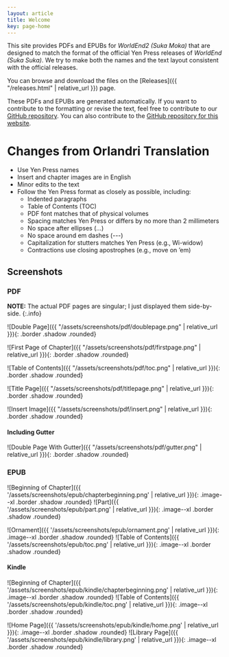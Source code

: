 ```yaml
---
layout: article
title: Welcome
key: page-home
---
```


This site provides PDFs and EPUBs for *WorldEnd2 (Suka Moka)* that are designed to match the format of the official Yen Press releases of *WorldEnd (Suka Suka)*. We try to make both the names and the text layout consistent with the official releases.

You can browse and download the files on the [Releases]({{ "/releases.html" | relative_url }}) page.

These PDFs and EPUBs are generated automatically. If you want to contribute to the formatting or revise the text, feel free to contribute to our [GitHub repository](https://github.com/WorldEnd/worldend-formatting). You can also contribute to the [GitHub repository for this website](https://github.com/WorldEnd/worldend.github.io).

# Changes from Orlandri Translation
-   Use Yen Press names
-   Insert and chapter images are in English
-   Minor edits to the text
-   Follow the Yen Press format as closely as possible, including:
    -   Indented paragraphs
    -   Table of Contents (TOC)
    -   PDF font matches that of physical volumes
    -   Spacing matches Yen Press or differs by no more than 2 millimeters
    -   No space after ellipses (...)
    -   No space around em dashes (---)
    -   Capitalization for stutters matches Yen Press (e.g., Wi-widow)
    -   Contractions use closing apostrophes (e.g., move on &rsquo;em)

## Screenshots
### PDF
**NOTE:** The actual PDF pages are singular; I just displayed them side-by-side.
{:.info}

![Double Page]({{ "/assets/screenshots/pdf/doublepage.png" | relative_url }}){: .border .shadow .rounded}

![First Page of Chapter]({{ "/assets/screenshots/pdf/firstpage.png" | relative_url }}){: .border .shadow .rounded}

![Table of Contents]({{ "/assets/screenshots/pdf/toc.png" | relative_url }}){: .border .shadow .rounded}

![Title Page]({{ "/assets/screenshots/pdf/titlepage.png" | relative_url }}){: .border .shadow .rounded}

![Insert Image]({{ "/assets/screenshots/pdf/insert.png" | relative_url }}){: .border .shadow .rounded}

#### Including Gutter
![Double Page With Gutter]({{ "/assets/screenshots/pdf/gutter.png" | relative_url }}){: .border .shadow .rounded}

### EPUB
![Beginning of Chapter]({{ '/assets/screenshots/epub/chapterbeginning.png' | relative_url }}){: .image--xl .border .shadow .rounded}
![Part]({{ '/assets/screenshots/epub/part.png' | relative_url }}){: .image--xl .border .shadow .rounded}

![Ornament]({{ '/assets/screenshots/epub/ornament.png' | relative_url }}){: .image--xl .border .shadow .rounded}
![Table of Contents]({{ '/assets/screenshots/epub/toc.png' | relative_url }}){: .image--xl .border .shadow .rounded}

#### Kindle
![Beginning of Chapter]({{ '/assets/screenshots/epub/kindle/chapterbeginning.png' | relative_url }}){: .image--xl .border .shadow .rounded}
![Table of Contents]({{ '/assets/screenshots/epub/kindle/toc.png' | relative_url }}){: .image--xl .border .shadow .rounded}

![Home Page]({{ '/assets/screenshots/epub/kindle/home.png' | relative_url }}){: .image--xl .border .shadow .rounded}
![Library Page]({{ '/assets/screenshots/epub/kindle/library.png' | relative_url }}){: .image--xl .border .shadow .rounded}
